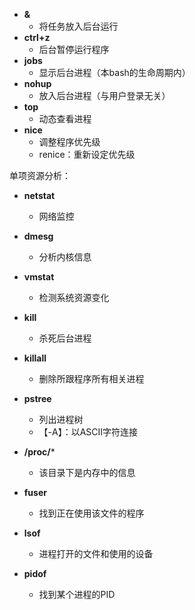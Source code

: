 - **&**
	- 将任务放入后台运行
- **ctrl+z**
	- 后台暂停运行程序
- **jobs**
	- 显示后台进程（本bash的生命周期内）
- **nohup**
	- 放入后台进程（与用户登录无关）
- **top**
	- 动态查看进程
- **nice**
	- 调整程序优先级
	- renice：重新设定优先级

单项资源分析：
- **netstat**
	- 网络监控
- **dmesg**
	- 分析内核信息
- **vmstat**
	- 检测系统资源变化

- **kill**
	- 杀死后台进程
- **killall**
	- 删除所跟程序所有相关进程
 - **pstree**
	 - 列出进程树
	 - 【-A】：以ASCII字符连接

- **/proc/***
	- 该目录下是内存中的信息
- **fuser**
	- 找到正在使用该文件的程序
- **lsof**
	- 进程打开的文件和使用的设备
- **pidof**
	- 找到某个进程的PID
<!--stackedit_data:
eyJoaXN0b3J5IjpbLTExNjA3MDg0NzcsLTE3NDI5Mjc2MTYsMT
M5Mzc4NTg5NSwxMjAzMjk0MDE1LDEyMTgwNTc0ODEsNjA0Nzkx
ODIxLC0xNzgyNTMyMDA3XX0=
-->